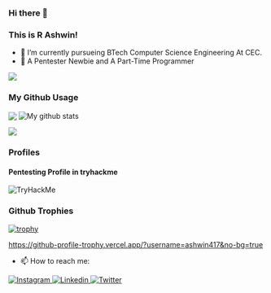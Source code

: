 ### Hi there 👋

### This is R Ashwin!
- 🌱 I’m currently pursueing BTech Computer Science Engineering At CEC.
- 🌱 A Pentester Newbie and A Part-Time Programmer


![](https://komarev.com/ghpvc/?username=ashwin417&color=blueviolet)

### My Github Usage

<img align="center" src="https://github-readme-stats.vercel.app/api/top-langs/?username=ashwin417&layout=compact&theme=cobalt&hide_border=false" />

<img align="center" src="https://github-readme-streak-stats.herokuapp.com?user=ashwin417&theme=vue-dark&hide_border=false&date_format=M%20j%5B%2C%20Y%5D" alt="My github stats" />

![](https://github-readme-stats.vercel.app/api?username=ashwin417&show_icons=true&theme=tokyonight)

### Profiles 

#### Pentesting Profile in tryhackme
<img src="https://tryhackme-badges.s3.amazonaws.com/ashwinr7603.png" alt="TryHackMe">

### Github Trophies

[![trophy](https://github-profile-trophy.vercel.app/?username=ashwin417&no-bg=true)](https://github-profile-trophy.vercel.app/?username=ashwin417&no-bg=true)

https://github-profile-trophy.vercel.app/?username=ashwin417&no-bg=true




- 📫 How to reach me:

<a href="https://www.instagram.com/__r._ashwin_.__/">
  <img
    alt="Instagram"
    src="https://img.shields.io/badge/Instagram-E4405F?logo=instagram&logoColor=white&style=for-the-badge"
  />
</a>
<a href="https://www.linkedin.com/in/ashwin-r-982926205//">
  <img
    alt="Linkedin"
    src="https://img.shields.io/badge/linkedin-0077B5?logo=linkedin&logoColor=white&style=for-the-badge"
  />
  
</a>

<a href="https://www.twitter.com/in/ashwin_r7//">
  <img
    alt="Twitter"
    src="https://img.shields.io/badge/Twitter-%231DA1F2.svg?style=for-the-badge&logo=Twitter&logoColor=white"
  />
  
</a>




<!--
**ashwin417/ashwin417** is a ✨ _special_ ✨ repository because its `README.md` (this file) appears on your GitHub profile.-->

<!-- <audio controls autoplay loop>
  <source src="path/your_song.mp3" type="audio/ogg">
  <embed src="path/your_song.mp3" autostart="true" loop="true" hidden="true"> 
</audio>
